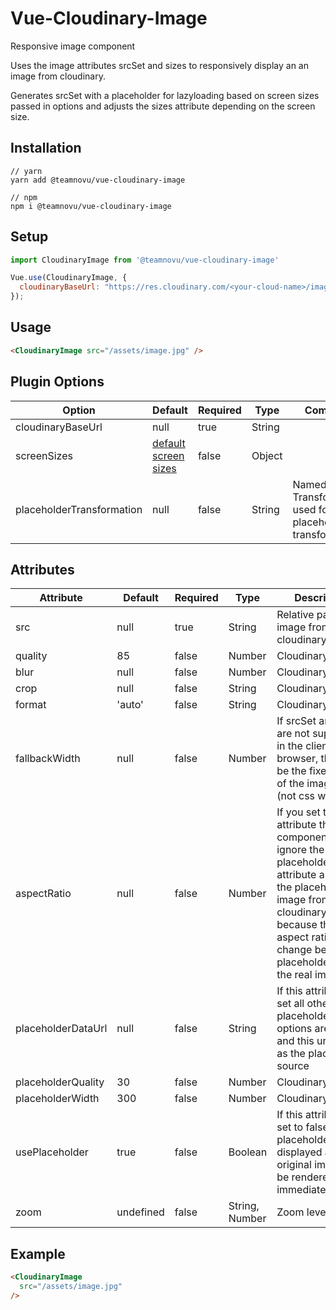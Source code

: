 # Vue-Cloudinary-Image

Responsive image component

Uses the image attributes srcSet and sizes to responsively display an an image from cloudinary.

Generates srcSet with a placeholder for lazyloading based on screen sizes passed in options and adjusts the sizes attribute depending on the screen size.

## Installation

```shell
// yarn
yarn add @teamnovu/vue-cloudinary-image

// npm
npm i @teamnovu/vue-cloudinary-image
```

## Setup

```javascript
import CloudinaryImage from '@teamnovu/vue-cloudinary-image'

Vue.use(CloudinaryImage, {
  cloudinaryBaseUrl: "https://res.cloudinary.com/<your-cloud-name>/image/upload/",
});
```

## Usage

```html
<CloudinaryImage src="/assets/image.jpg" />
```

## Plugin Options

| Option                    | Default                                             | Required | Type   | Comment |
| ------------------------- | --------------------------------------------------- | -------- | ------ | ------- |
| cloudinaryBaseUrl         | null                                                | true     | String |         |
| screenSizes               | [default screen sizes](src/default-screen-sizes.js) | false    | Object |         |
| placeholderTransformation | null                                                | false    | String | Named Transformation used for the placeholder transformation |

## Attributes

| Attribute          | Default | Required | Type    | Description                                                                                                                                                                                                      |
| ------------------ | ------- | -------- | ------- | ---------------------------------------------------------------------------------------------------------------------------------------------------------------------------------------------------------------- |
| src                | null    | true     | String  | Relative path to image from cloudinaryAssetUrl                                                                                                                                                                   |
| quality            | 85      | false    | Number  | Cloudinary Option                                                                                                                                                                                                     |
| blur               | null    | false    | Number  | Cloudinary Option                                                                                                                                                                                                     |
| crop               | null    | false    | String  | Cloudinary Option                                                                                                                                                                                                     |
| format             | 'auto'    | false    | String  | Cloudinary Option                                                                                                                                                                                                     |
| fallbackWidth      | null    | false    | Number  | If srcSet and sizes are not supported in the clients browser, this will be the fixed width of the image itself (not css width)                                                                                   |  |
| aspectRatio        | null    | false    | Number  | If you set this attribute the component will ignore the placeholderDataUrl attribute and load the placeholder image from cloudinary because the aspect ratio would change between placeholder and the real image |
| placeholderDataUrl | null    | false    | String  | If this attribute is set all other placeholder options are ignored and this url is used as the placeholder source                                                                                              |
| placeholderQuality | 30      | false    | Number  | Cloudinary Option                                                                                                                                                                                                     |
| placeholderWidth   | 300     | false    | Number  | Cloudinary Option                                                                                                                                                                                                     |
| usePlaceholder     | true    | false    | Boolean | If this attribute is set to false, no placeholder will be displayed and the original image will be rendered immediately                                                                                          |
| zoom     | undefined    | false    | String, Number |  Zoom level |

## Example

```html
<CloudinaryImage
  src="/assets/image.jpg"
/>
```
